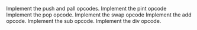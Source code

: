 Implement the push and pall opcodes.
Implement the pint opcode
Implement the pop opcode.
Implement the swap opcode
Implement the add opcode.
Implement the sub opcode.
Implement the div opcode.
